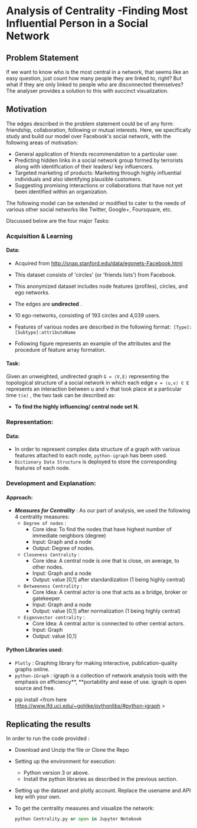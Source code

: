 # Analysis of Centrality -Finding Most Influential Person in a Social Network 

## Problem Statement

If we want to know who is the most central in a network, that seems like an easy question, just count how many people they are linked to, right? But what if they are only linked to people who are disconnected themselves? The analyser provides a solution to this with succinct visualization.



## Motivation
The edges described in the problem statement could be of any form: friendship, collaboration, following or mutual interests. Here, we specifically study and build our model over Facebook's social network, with the following areas of motivation:

* General application of friends recommendation to a particular user.
* Predicting hidden links in a social network group formed by terrorists along with identification of their leaders/ key influencers.
* Targeted marketing of products: Marketing through highly influential individuals and also identifying plausible customers.
* Suggesting promising interactions or collaborations that have not yet been identified within an organization. 

The following model can be extended or modified to cater to the needs of various other social networks like Twitter, Google+, Foursquare, etc.

Discussed below are the four major Tasks:

### Acquisition & Learning
#### Data: 
* Acquired from http://snap.stanford.edu/data/egonets-Facebook.html

* This dataset consists of 'circles' (or 'friends lists') from Facebook.

* This anonymized dataset includes node features (profiles), circles, and ego networks.

* The edges are **undirected** .

*  10 ego-networks, consisting of 193 circles and 4,039 users.

*  Features of various nodes are described in the following format:` [Type]:[Subtype]:attributeName` 

*  Following figure represents an example of the attributes and the procedure of feature array formation.




#### Task: 

 Given an unweighted, undirected graph `G = ⟨V,E⟩`  representing the topological structure of a social network in which each edge `e = ⟨u,v⟩ ∈ E`  represents an interaction between u and v that took place at a particular time `t(e)` , the two task can be described as:

 * **To find the highly influencing/ central node set N.**


### Representation:
#### Data: 

* In order to represent complex data structure of a graph with various features attached to each node, `python-igraph` has been used.
* `Dictionary Data Structure` is deployed to store the corresponding features of each node.

### Development and Explanation:
#### Approach:

* ***Measures for Centrality***  : As our part of analysis, we used the following 4 centrality measures:
  * `Degree of nodes` : 
    - Core idea: To find the nodes that have highest number of  immediate neighbors (degree)
    - Input: Graph and a node 
    - Output: Degree of nodes.
  * `Closeness Centrality` : 
    * Core idea: A central node is one that is close, on average, to other nodes.
    * Input: Graph and a node 
    * Output: value [0,1] after standardization (1 being highly central)
  * `Betweeness Centrality` :
    * Core Idea: A central actor is one that acts as a bridge, broker or gatekeeper.
    * Input: Graph and a node 
    * Output: value [0,1] after normalization (1 being highly central)
  * `Eigenvector centrality` :
    * Core Idea: A central actor is connected to other central actors.
    * Input: Graph
    * Output: value [0,1] 


#### Python Libraries used:

* `Plotly` : Graphing library for making interactive, publication-quality graphs online. 
* `python-iGraph` : igraph is a collection of network analysis tools with the emphasis on efficiency**, **portability and ease of use. igraph is open source and free. 
 - pip install <from here https://www.lfd.uci.edu/~gohlke/pythonlibs/#python-igraph >


## Replicating the results

In order to run the code provided :

* Download and Unzip the file or Clone the Repo 

* Setting up the environment for execution:

  * Python version 3 or above.
  * Install the python libraries as described in the previous section.

* Setting up the dataset and plotly account. Replace the usename and API key with your own. 


* To get the centrality measures and visualize the network:

  ```python
  python Centrality.py or open in Jupyter Notebook
  ```
